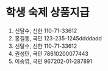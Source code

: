 # 학생 숙제 상품지급

1. 신달수, 신한 110-71-33612   
2. 홍길동, 국민 123-235-1245ddddadd
3. 신달수, 신한 110-71-33612
4. 권성민, 국민 78610200077443   
5. 이승엽, 국민 967202-01-287891
